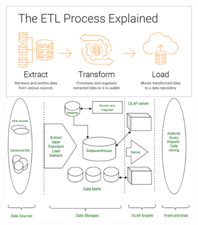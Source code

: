 

![Img](https://github.com/RAJGUPTA28/QuickNLP-TextInspect/blob/main/Loading_Data/etl-process-explained-diagram.png)
![Img](https://github.com/RAJGUPTA28/QuickNLP-TextInspect/blob/main/Loading_Data/dm1.png)
